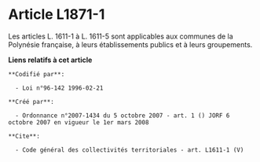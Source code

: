 # Article L1871-1

Les articles L. 1611-1 à L. 1611-5 sont applicables aux communes de la Polynésie française, à leurs établissements publics et
à leurs groupements.

**Liens relatifs à cet article**

	**Codifié par**:

	  - Loi n°96-142 1996-02-21

	**Créé par**:

	  - Ordonnance n°2007-1434 du 5 octobre 2007 - art. 1 () JORF 6 octobre 2007 en vigueur le 1er mars 2008

	**Cite**:

	  - Code général des collectivités territoriales - art. L1611-1 (V)
